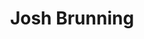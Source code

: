 ---
short_name: joshbrunning
title: Josh Brunning
position: SLLET Student,<br>Phantom Radio Assistant Technical Manager,<br>Accidental Web Developer
email: hello@josh.me.uk
twitter: _josh_justjosh
github: josh-justjosh
linkedin: joshua-brunning
patreon: joshbrunning
rss: https://blog.josh.me.uk/feed.xml
---